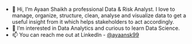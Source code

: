 - 👋 Hi, I’m Ayaan Shaikh a professional Data & Risk Analyst. I love to manage, organize, structure, clean, analyse and visualize data to get a useful insight from it which helps stakeholders to act accordingly.
- 👀 I’m interested in Data Analytics and curious to learn Data Science.
- 📫 You can reach me out at LinkedIn - [@ayaansk99](https://www.linkedin.com/in/ayaan-shaikh-9930308817/)
